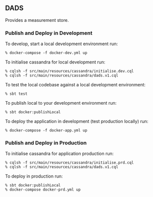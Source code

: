 ## DADS

Provides a measurement store.

### Publish and Deploy in Development

To develop, start a local development environment run:

```
% docker-compose -f docker-dev.yml up
```

To initialise cassandra for local development run:

```
% cqlsh -f src/main/resources/cassandra/initialise.dev.cql
% cqlsh -f src/main/resources/cassandra/dads.v1.cql
```

To test the local codebase against a local development environment:

```
% sbt test
```

To publish local to your development environment run:

```
% sbt docker:publishLocal
```

To deploy the application in development (test production locally) run:

```
% docker-compose -f docker-app.yml up
```

### Publish and Deploy in Production

To initialise cassandra for application production run:

```
% cqlsh -f src/main/resources/cassandra/initialise.prd.cql
% cqlsh -f src/main/resources/cassandra/dads.v1.cql
```

To deploy in production run:

```
% sbt docker:publishLocal
% docker-compose docker-prd.yml up
```
